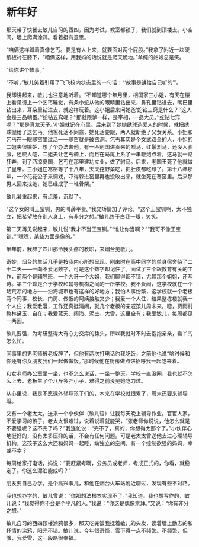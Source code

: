 # 新年好

那天带了快餐去敏儿自习的西四，因为考试，教室都锁了，我们就到顶楼去。小空间，墙上爬满涂鸦。看着挺有意思。

“咱俩这样蹲着真像乞丐。要是有人上来，就要面对两个屁股。”我拿了附近一块硬纸板衬在膝下，“咱俩这样，用我妈的话说就是爬天跪地。”单纯的姑娘总是笑。

“给你讲个故事。”

“不听，”敏儿笑着引用了飞飞校内状态里的一句话：“‘故事是讲给自己听的’”。

我却讲起来，敏儿也注意地听着。“不知道哪个年月里，相国家三小姐，有天在楼上看见街上一个乞丐睡觉，有条小蛇从他的眼睛里钻出来，鼻孔里钻进去，嘴巴里钻出来，耳朵里钻进去，就这样玩着。这小姐后来问她爸‘蛇钻三窍是什么？’‘这人会是三品朝臣。’‘蛇钻五窍呢？’‘那就跟爹一样，是宰相，一品大员。’‘蛇钻七窍呢？’‘那是真龙天子。’小姐就记在心里。后来到了她抛绣球选爱人的时候，就把绣球抛给了这乞丐。他爸死活不同意，她死活要跟，两人就断绝了父女关系。小姐和乞丐在一眼寒窑里过活——寒窑就是破窑洞。乞丐其实是个文武双全的人，小姐的二姐夫很嫉妒，想了个办法害他。有一匹别国进贡来的烈马，红鬃烈马，还没人驯服，还咬人吃，二姐夫让乞丐骑上，而且在马尾上系了一串鞭炮点着，这马就一路狂奔，到了西凉夏国，乞丐在那里建功立业，做了驸马。后来，老国王死了他就做了皇帝。三小姐在寒窑等了十八年，天天挖野菜吃，把肚皮都吃绿了。第十八年那年，一个花花公子来调戏，吓得躲进窑里再也没敢出来，就坐死在寒窑里。后来那男人回来找她，她已经成了一堆骨架。”

敏儿凝重起来，有点羞，沉默了。

“这个女的叫王宝钏，男的叫薛平贵。”我又矫情加了评论，“这个王宝钏啊，太不独立，把希望放在别人身上，有非分之想。”敏儿终于白我一眼，笑笑。

第二天再见说起来，敏儿说“我才不当王宝钏。”“谁让你当啊？”“我可不像王宝钏。”“嘿嘿，某些方面是像的。”

半年前，我辞了四川那令我头疼的教职，来烟台见敏儿。

奇妙，烟台的生活几乎是按我内心所想呈现。刚来时在高中同学的单身宿舍待了二十二天——一向不爱记数字，可是这个数字却记住了。面试了三个跟教育有关的工作，前两个是辅导班，一个大哥一个大姐，我们聊得都不错，尤其那个姐姐，还写诗。第三个算是介于学校和辅导机构之间的一所学校。我不爱闹，这学校就在一个略荒凉的地方——沿海城市也有这样的好地方；我怕人事纷繁，这学校就一个老板两个同事，校长、门房、做饭的阿姨接触又少；我爱一个人住，结果整栋楼就我一个人住；我爱散漫，工作还真挺清闲，就几个老板的亲戚孩儿周末来，嗯，贾雨村教林黛玉，自在；我爱蓝天、阔海、泥土、大雪，这里全有；我爱敏儿，每周都见一两回。

敏儿要强，为考研整得大有心力交瘁的势头，所以我就时不时去抱抱亲亲，看丫的怎么忙。

同事里的男老师被老板辞了，但他有两次打电话约我吃饭，之前他也说“啥时候和你还有你女朋友我们一起做做饭。”那时候他在厨房做点饼招呼我一起吃来着。

和女老师办公室里一坐，也不怎么说话，一坐一整天。学校一直没网，我也就不怎么上去。老板生了个八斤多胖小子，难得之前没见她吃力过。

从心里说，我是不愿课外辅导孩子们的，本来在学校就很累了，周末还要来辅导班。

又有一个老太太，送来一个小伙伴（敏儿语）让我每天晚上辅导作业。官宦人家，不爱学习的孩子。老太太很难过，说着说着就能哭，“张老师你说说，他怎么就是不要强呢？这不完了吗？”我连忙说：“完不了，真的，你想得太那个了。”小伙伴心地挺好的，没有太多压抑的话，不会有任何问题。可是老太太曾送他去过心理辅导机构，这孩子这么大还和妈妈一起睡，缺独立的空间，有一个控制欲强的妈妈，幸或不幸？

每周给家打电话，妈说：“要赶紧考啊，公务员或老师，考成正式的，你看，就稳定了。你这么漂泊能成吗？”

朋友要自己办学，是个高兴事儿，和他在烟台火车站附近聊过，发现有些不对路。

我也想办学的，敏儿曾说：“你那想法根本实现不了。”我知道。我也想写作的，敏儿说：“我觉得你不会是个平凡的人。”我说：“你这是偶像崇拜。”又说：“你有非分之想。”

敏儿自习的西四顶楼涂鸦很多，那天吃完饭我抚着敏儿的头发，读着墙上励志的和抒情的涂鸦，阳光不错。敏儿说，今年很奇怪，雪下得一点不频繁。不频繁，但够，我爱雪，这一段路很幸福。
